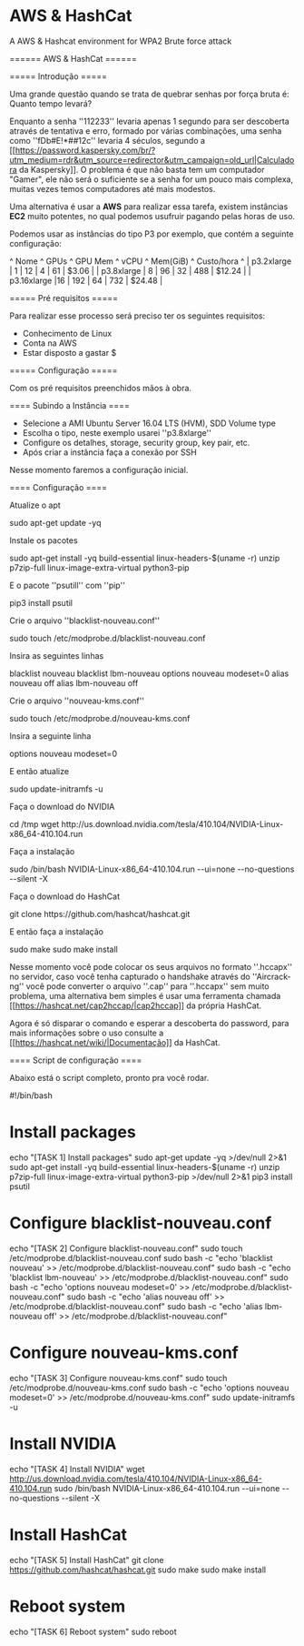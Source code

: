# AWS & HashCat

A AWS &amp; Hashcat environment for WPA2 Brute force attack


====== AWS & HashCat ======

===== Introdução =====

Uma grande questão quando se trata de quebrar senhas por força bruta é: Quanto tempo levará? 

Enquanto a senha ''112233'' levaria apenas 1 segundo para ser descoberta através de tentativa e erro, formado por várias combinações, uma senha como ''fDb#E!*##12c'' levaria 4 séculos, segundo a [[https://password.kaspersky.com/br/?utm_medium=rdr&utm_source=redirector&utm_campaign=old_url|Calculadora da Kaspersky]]. O problema é que não basta tem um computador "Gamer", ele não será o suficiente se a senha for um pouco mais complexa, muitas vezes temos computadores até mais modestos.

Uma alternativa é usar a **AWS** para realizar essa tarefa, existem instâncias **EC2** muito potentes, no qual podemos usufruir pagando pelas horas de uso.

Podemos usar as instâncias do tipo P3 por exemplo, que contém a seguinte configuração:

^ Nome        ^ GPUs ^ GPU Mem ^ vCPU ^ Mem(GiB) ^ Custo/hora ^
| p3.2xlarge  | 1    | 12      | 4   | 61        | $3.06   |
| p3.8xlarge  | 8    | 96      | 32  | 488       | $12.24  |
| p3.16xlarge |16    | 192     | 64  | 732       | $24.48  |

===== Pré requisitos =====

Para realizar esse processo será preciso ter os seguintes requisitos:

  * Conhecimento de Linux
  * Conta na AWS
  * Estar disposto a gastar $


===== Configuração =====

Com os pré requisitos preenchidos mãos à obra.

==== Subindo a Instância ====

  - Selecione a AMI Ubuntu Server 16.04 LTS (HVM), SDD Volume type
  - Escolha o tipo, neste exemplo usarei ''p3.8xlarge''
  - Configure os detalhes, storage, security group, key pair, etc.
  - Após criar a instância faça a conexão por SSH

Nesse momento faremos a configuração inicial.

==== Configuração ====

Atualize o apt

<file bash>
sudo apt-get update -yq
</file>

Instale os pacotes

<file bash>
sudo apt-get install -yq build-essential linux-headers-$(uname -r) unzip p7zip-full linux-image-extra-virtual python3-pip
</file>

E o pacote ''psutill'' com ''pip''

<file bash>
pip3 install psutil
</file>

Crie o arquivo ''blacklist-nouveau.conf''

<file bash>
sudo touch /etc/modprobe.d/blacklist-nouveau.conf
</file>

Insira as seguintes linhas

<file bash>
blacklist nouveau
blacklist lbm-nouveau
options nouveau modeset=0
alias nouveau off
alias lbm-nouveau off
</file>

Crie o arquivo ''nouveau-kms.conf''

<file bash>
sudo touch /etc/modprobe.d/nouveau-kms.conf
</file>

Insira a seguinte linha

<file bash>
options nouveau modeset=0
</file>

E então atualize

<file bash>
sudo update-initramfs -u
</file>

Faça o download do NVIDIA

<file bash>
cd /tmp
wget http://us.download.nvidia.com/tesla/410.104/NVIDIA-Linux-x86_64-410.104.run
</file>

Faça a instalação

<file bash>
sudo /bin/bash NVIDIA-Linux-x86_64-410.104.run --ui=none --no-questions --silent -X
</file>

Faça o download do HashCat

<file bash>
git clone https://github.com/hashcat/hashcat.git
</file>

E então faça a instalação

<file bash>
sudo make
sudo make install
</file>

Nesse momento você pode colocar os seus arquivos no formato ''.hccapx'' no servidor, caso você tenha capturado o handshake através do ''Aircrack-ng'' você pode converter o arquivo ''.cap'' para ''.hccapx'' sem muito problema, uma alternativa bem simples é usar uma ferramenta chamada [[https://hashcat.net/cap2hccap/|cap2hccap]] da própria HashCat.

Agora é só disparar o comando e esperar a descoberta do password, para mais informações sobre o uso consulte a [[https://hashcat.net/wiki/|Documentação]] da HashCat.

==== Script de configuração ====

Abaixo está o script completo, pronto pra você rodar.

<file bash conf.sh>
#!/bin/bash

# Install packages
echo "[TASK 1] Install packages"
sudo apt-get update -yq >/dev/null 2>&1
sudo apt-get install -yq build-essential linux-headers-$(uname -r) unzip p7zip-full linux-image-extra-virtual python3-pip >/dev/null 2>&1
pip3 install psutil 

# Configure blacklist-nouveau.conf
echo "[TASK 2] Configure blacklist-nouveau.conf"
sudo touch /etc/modprobe.d/blacklist-nouveau.conf
sudo bash -c "echo 'blacklist nouveau' >> /etc/modprobe.d/blacklist-nouveau.conf"
sudo bash -c "echo 'blacklist lbm-nouveau' >> /etc/modprobe.d/blacklist-nouveau.conf"
sudo bash -c "echo 'options nouveau modeset=0' >> /etc/modprobe.d/blacklist-nouveau.conf"
sudo bash -c "echo 'alias nouveau off' >> /etc/modprobe.d/blacklist-nouveau.conf"
sudo bash -c "echo 'alias lbm-nouveau off' >> /etc/modprobe.d/blacklist-nouveau.conf"

# Configure nouveau-kms.conf
echo "[TASK 3] Configure nouveau-kms.conf"
sudo touch /etc/modprobe.d/nouveau-kms.conf
sudo bash -c "echo 'options nouveau modeset=0' >>  /etc/modprobe.d/nouveau-kms.conf"
sudo update-initramfs -u

# Install NVIDIA
echo "[TASK 4] Install NVIDIA"
wget http://us.download.nvidia.com/tesla/410.104/NVIDIA-Linux-x86_64-410.104.run
sudo /bin/bash NVIDIA-Linux-x86_64-410.104.run --ui=none --no-questions --silent -X

# Install HashCat
echo "[TASK 5] Install HashCat"
git clone https://github.com/hashcat/hashcat.git
sudo make
sudo make install

# Reboot system
echo "[TASK 6] Reboot system"
sudo reboot
</file>
